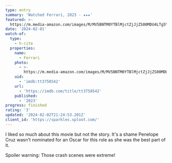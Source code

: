 ```yaml
---
type: entry
summary: 'Watched Ferrari, 2023 - ★★★'
featured: >-
  https://m.media-amazon.com/images/M/MV5BNTM0YTBlMjctZjJjZS00MDU4LTg5YmQtMDY5Y2FhMWZiMjQ2XkEyXkFqcGdeQXVyNzU0NzQxNTE@._V1_SX300.jpg
date: '2024-02-01'
watch-of:
  type:
    - h-cite
  properties:
    name:
      - Ferrari
    photo:
      - >-
        https://m.media-amazon.com/images/M/MV5BNTM0YTBlMjctZjJjZS00MDU4LTg5YmQtMDY5Y2FhMWZiMjQ2XkEyXkFqcGdeQXVyNzU0NzQxNTE@._V1_SX300.jpg
    uid:
      - 'imdb:tt3758542'
    url:
      - 'https://imdb.com/title/tt3758542'
    published:
      - '2023'
progress: finished
rating: '3'
updated: '2024-02-02T21:24:53.201Z'
client_id: 'https://sparkles.sploot.com/'
---
```

I liked so much about this movie but not the story. It's a shame Penelope Cruz wasn't nominated for an Oscar for this role as she was the best part of it.

Spoiler warning:
<spoiler>Those crash scenes were extreme!</spoiler>
